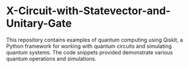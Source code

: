 # X-Circuit-with-Statevector-and-Unitary-Gate
This repository contains examples of quantum computing using Qiskit, a Python framework for working with quantum circuits and simulating quantum systems. The code snippets provided demonstrate various quantum operations and simulations.
